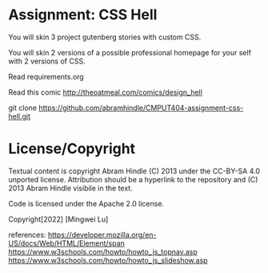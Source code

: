Assignment: CSS Hell
====================

You will skin 3 project gutenberg stories with custom CSS.

You will skin 2 versions of a possible professional homepage for your
self with 2 versions of CSS.

Read requirements.org

Read this comic http://theoatmeal.com/comics/design_hell

git clone https://github.com/abramhindle/CMPUT404-assignment-css-hell.git

License/Copyright
=================

Textual content is copyright Abram Hindle (C) 2013 under the CC-BY-SA
4.0 unported license. Attribution should be a hyperlink to the
repository and (C) 2013 Abram Hindle visibile in the text.

Code is licensed under the Apache 2.0 license.

Copyright[2022] [Mingwei Lu]

references:
https://developer.mozilla.org/en-US/docs/Web/HTML/Element/span
https://www.w3schools.com/howto/howto_js_topnav.asp
https://www.w3schools.com/howto/howto_js_slideshow.asp
